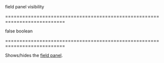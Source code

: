 <!--**
/*-------------------------------------------
    Auto-generated file. Do not modify.
-------------------------------------------

**-->
<!--d-->field panel visibility<!--/d-->
===========================================================================
<!--default-->false<!--/default-->
<!--type-->boolean<!--/type-->
===========================================================================

<!--shortDescription-->
Shows/hides the [field panel](/Documentation/Guide/UI_Widgets/Pivot_Grid/Visual_Elements/#Field_Panel).
<!--/shortDescription-->

<!--fullDescription-->

<!--/fullDescription-->